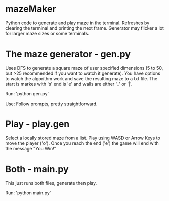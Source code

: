 # mazeMaker
Python code to generate and play maze in the terminal. Refreshes by clearing the terminal and printing the next frame. Generator may flicker a lot for larger maze sizes or some terminals.


# The maze generator - gen.py
Uses DFS to generate a square maze of user specified dimensions (5 to 50, but >25 recommended if you want to watch it generate). 
You have options to watch the algorithm work and save the resulting maze to a txt file. 
The start is markes with 's' end is 'e' and walls are either '_' or '|'.

Run: 'python gen.py'

Use: Follow prompts, pretty straightforward.

# Play - play.gen
Select a locally stored maze from a list. Play using WASD or Arrow Keys to move the player ('o').
Once you reach the end ('e') the game will end with the message "You Win!"

# Both - main.py
This just runs both files, generate then play.

Run: 'python main.py'
